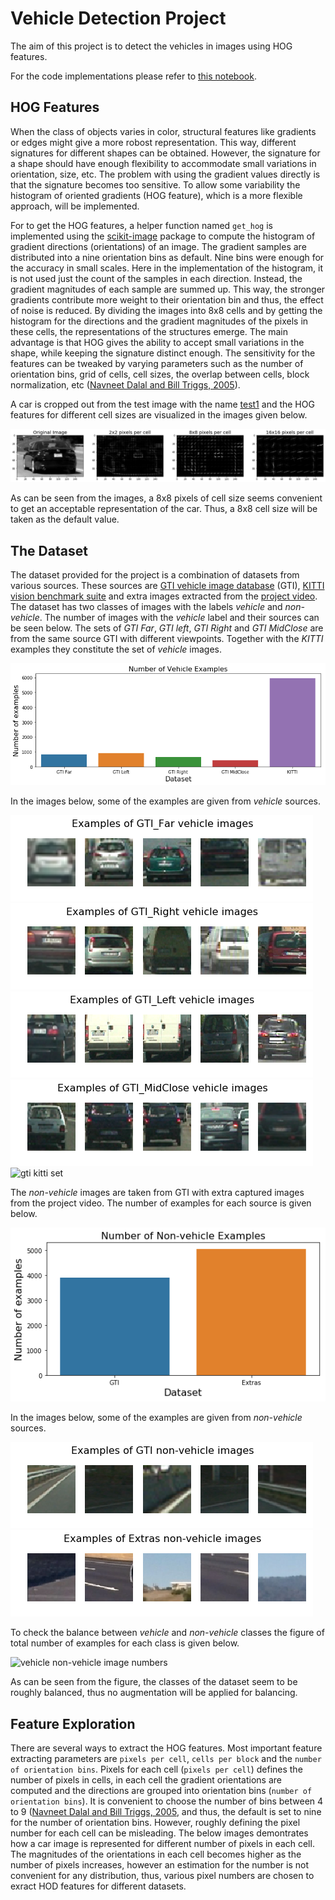 # Vehicle Detection Project

The aim of this project is to detect the vehicles in images using HOG features.

For the code implementations please refer to [this notebook](./project-code.ipynb).

## HOG Features

When the class of objects varies in color, structural features like gradients or edges might give a more robost representation. This way, different signatures for different shapes can be obtained. However, the signature for a shape should have enough flexibility to accommodate small variations in orientation, size, etc. The problem with using the gradient values directly is that the signature becomes too sensitive. To allow some variability the histogram of oriented gradients (HOG feature), which is a more flexible approach, will be implemented.

For to get the HOG features, a helper function named `get_hog` is implemented using the [scikit-image](http://scikit-image.org/) package to compute the histogram of gradient directions (orientations) of an image. The gradient samples are distributed into a nine orientation bins as default. Nine bins were enough for the accuracy in small scales. Here in the implementation of the histogram, it is not used just the count of the samples in each direction. Instead, the gradient magnitudes of each sample are summed up. This way, the stronger gradients contribute more weight to their orientation bin and thus, the effect of noise is reduced. By dividing the images into 8x8 cells and by getting the histogram for the directions and the gradient magnitudes of the pixels in these cells, the representations of the structures emerge. The main advantage is that HOG gives the ability to accept small variations in the shape, while keeping the signature distinct enough. The sensitivity for the features can be tweaked by varying parameters such as the number of orientation bins, grid of cells, cell sizes, the overlap between cells, block normalization, etc ([Navneet Dalal and Bill Triggs, 2005](http://ieeexplore.ieee.org/document/1467360/)).

A car is cropped out from the test image with the name [test1](./test_images/test1.jpg) and the HOG features for different cell sizes are visualized in the images given below.

![hog images for different cell sizes](./images/car-hog-npixels.png)

As can be seen from the images, a 8x8 pixels of cell size seems convenient to get an acceptable representation of the car. Thus, a 8x8 cell size will be taken as the default value.

## The Dataset

The dataset provided for the project is a combination of datasets from various sources. These sources are [GTI vehicle image database](http://www.gti.ssr.upm.es/data/Vehicle_database.html) (GTI), [KITTI vision benchmark suite](http://www.cvlibs.net/datasets/kitti/) and extra images extracted from the [project video](./project_video.mp4). The dataset has two classes of images with the labels *vehicle* and *non-vehicle*. The number of images with the *vehicle* label and their sources can be seen below. The sets of *GTI Far*, *GTI left*, *GTI Right* and *GTI MidClose* are from the same source GTI with different viewpoints. Together with the *KITTI* examples they constitute the set of *vehicle* images.

![vehicle image numbers](./images/vehicle-sets.png)

In the images below, some of the examples are given from *vehicle* sources.

![gti far set](./images/gti_far.png)
![gti right set](./images/gti_right.png)
![gti left set](./images/gti_left.png)
![gti midclose set](./images/gti_midclose.png)
![gti kitti set](./images/gti_kitti.png)

The *non-vehicle* images are taken from GTI with extra captured images from the project video. The number of examples for each source is given below.

![non-vehicle image numbers](./images/non-vehicle-sets.png)

In the images below, some of the examples are given from *non-vehicle* sources.

![gti non vehicle set](./images/non_vehicle_gti.png)
![extras non vehicle set](./images/non_vehicle_extras.png)

To check the balance between *vehicle* and *non-vehicle* classes the figure of total number of examples for each class is given below.

![vehicle non-vehicle image numbers](./n-classes.png)

As can be seen from the figure, the classes of the dataset seem to be roughly balanced, thus no augmentation will be applied for balancing.


## Feature Exploration

There are several ways to extract the HOG features. Most important feature extracting parameters are `pixels per cell`, `cells per block` and the `number of orientation bins`. Pixels for each cell (`pixels per cell`) defines the number of pixels in cells, in each cell the gradient orientations are computed and the directions are grouped into orientation bins (`number of orientation bins`). It is convenient to choose the number of bins between 4 to 9 ([Navneet Dalal and Bill Triggs, 2005](http://ieeexplore.ieee.org/document/1467360/), and thus, the default is set to nine for the number of orientation bins. However, roughly defining the pixel number for each cell can be misleading. The below images demontrates how a car image is represented for different number of pixels in each cell. The magnitudes of the orientations in each cell becomes higher as the number of pixels increases, however an estimation for the number is not convenient for any distribution, thus, various pixel numbers are chosen to exract HOD features for different datasets. 